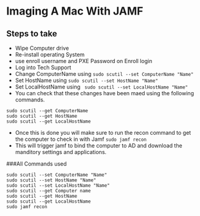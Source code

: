 Imaging A Mac With JAMF
=====================



Steps to take
--------
* Wipe Computer drive
* Re-install operating System 
* use enroll username and PXE Password on Enroll login
* Log into Tech Support
* Change ComputerName using `sudo scutil --set ComputerName "Name"`
* Set HostName using `sudo scutil --set HostName "Name"`
* Set LocalHostName using ` sudo scutil --set LocalHostName "Name"`
* You can check that these changes have been maed using the following commands.

````
sudo scutil --get ComputerName
sudo scutil --get HostName
sudo scutil --get LocalHostName
````
* Once this is done you will make sure to run the recon command to get the computer to check in with Jamf `sudo jamf recon`
* This will trigger jamf to bind the computer to AD and download the manditory settings and applications.



###All Commands used
````
sudo scutil --set ComputerName "Name"
sudo scutil --set HostName "Name"
sudo scutil --set LocalHostName "Name"
sudo scutil --get Computer name 
sudo scutil --get HostName
sudo scutil --get LocalHostName
sudo jamf recon
````
	


